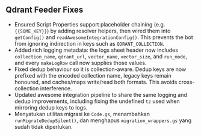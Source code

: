 ## Qdrant Feeder Fixes

- Ensured Script Properties support placeholder chaining (e.g. `{{SOME_KEY}}`) by adding resolver helpers, then wired them into `getConfig()` and `readAwesomeIntegrationConfig()`. This prevents the bot from ignoring indirection in keys such as `QDRANT_COLLECTION`.
- Added rich logging metadata: the logs sheet header now includes `collection_name`, `qdrant_url`, `vector_name`, `vector_size`, and `run_mode`, and every `makeLogRow` call now supplies those values.
- Fixed dedup behaviour so it is collection-aware. Dedup keys are now prefixed with the encoded collection name, legacy keys remain honoured, and caches/maps write/read both formats. This avoids cross-collection interference.
- Updated awesome integration pipeline to share the same logging and dedup improvements, including fixing the undefined `tz` used when mirroring dedup keys to logs.
- Menyatukan utilitas migrasi ke `Code.gs`, menambahkan `runMigrateDedupSilent()`, dan menghapus `migration_wrappers.gs` yang sudah tidak diperlukan.

